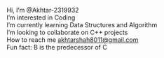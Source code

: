 Hi, I’m @Akhtar-2319932
<br>
I’m interested in Coding
<br>
I’m currently learning Data Structures and Algorithm
<br>
I’m looking to collaborate on C++ projects 
<br>
How to reach me akhtarshah8011@gmail.com 
<br>
Fun fact: B is the predecessor of C

<!---
Akhtar-2319932/Akhtar-2319932 is a ✨ special ✨ repository because its `README.md` (this file) appears on your GitHub profile.
You can click the Preview link to take a look at your changes.
--->

